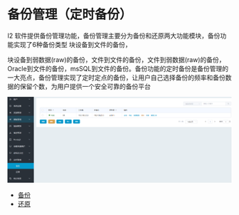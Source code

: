 # 备份管理（定时备份）

I2 软件提供备份管理功能，备份管理主要分为备份和还原两大功能模块，备份功能实现了6种备份类型 块设备到文件的备份，

块设备到弱数据\(raw\)的备份，文件到文件的备份，文件到弱数据\(raw\)的备份，Oracle到文件的备份，msSQL到文件的备份。备份功能的定时备份是备份管理的一大亮点，备份管理实现了定时定点的备份，让用户自己选择备份的频率和备份数据的保留个数，为用户提供一个安全可靠的备份平台

![](/assets/V7.043449.png)

* [备份](backup.md)
* [还原](restore.md)


